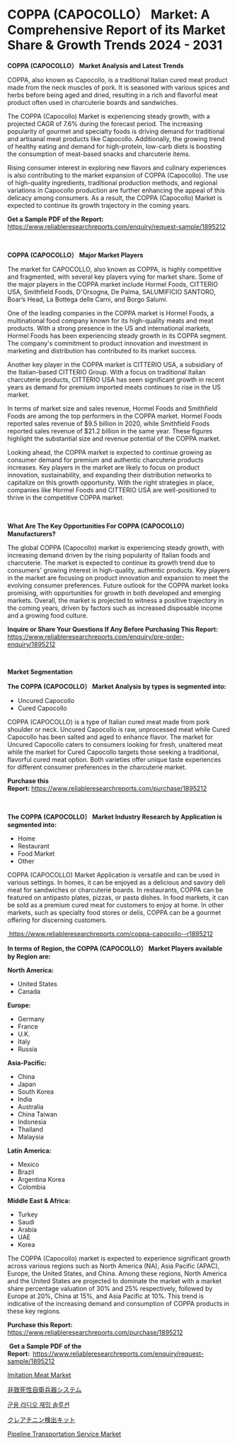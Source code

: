 <p><h1>COPPA (CAPOCOLLO） Market: A Comprehensive Report of its Market Share & Growth Trends 2024 - 2031</h1></p><p><strong>COPPA (CAPOCOLLO） Market Analysis and Latest Trends</strong></p>
<p><p>COPPA, also known as Capocollo, is a traditional Italian cured meat product made from the neck muscles of pork. It is seasoned with various spices and herbs before being aged and dried, resulting in a rich and flavorful meat product often used in charcuterie boards and sandwiches.</p><p>The COPPA (Capocollo) Market is experiencing steady growth, with a projected CAGR of 7.6% during the forecast period. The increasing popularity of gourmet and specialty foods is driving demand for traditional and artisanal meat products like Capocollo. Additionally, the growing trend of healthy eating and demand for high-protein, low-carb diets is boosting the consumption of meat-based snacks and charcuterie items.</p><p>Rising consumer interest in exploring new flavors and culinary experiences is also contributing to the market expansion of COPPA (Capocollo). The use of high-quality ingredients, traditional production methods, and regional variations in Capocollo production are further enhancing the appeal of this delicacy among consumers. As a result, the COPPA (Capocollo) Market is expected to continue its growth trajectory in the coming years.</p></p>
<p><strong>Get a Sample PDF of the Report:&nbsp;</strong> <a href="https://www.reliableresearchreports.com/enquiry/request-sample/1895212">https://www.reliableresearchreports.com/enquiry/request-sample/1895212</a></p>
<p>&nbsp;</p>
<p><strong>COPPA (CAPOCOLLO） Major Market Players</strong></p>
<p><p>The market for CAPOCOLLO, also known as COPPA, is highly competitive and fragmented, with several key players vying for market share. Some of the major players in the COPPA market include Hormel Foods, CITTERIO USA, Smithfield Foods, D'Orsogna, De Palma, SALUMIFICIO SANTORO, Boar’s Head, La Bottega delle Carni, and Borgo Salumi.</p><p>One of the leading companies in the COPPA market is Hormel Foods, a multinational food company known for its high-quality meats and meat products. With a strong presence in the US and international markets, Hormel Foods has been experiencing steady growth in its COPPA segment. The company's commitment to product innovation and investment in marketing and distribution has contributed to its market success.</p><p>Another key player in the COPPA market is CITTERIO USA, a subsidiary of the Italian-based CITTERIO Group. With a focus on traditional Italian charcuterie products, CITTERIO USA has seen significant growth in recent years as demand for premium imported meats continues to rise in the US market.</p><p>In terms of market size and sales revenue, Hormel Foods and Smithfield Foods are among the top performers in the COPPA market.  Hormel Foods reported sales revenue of $9.5 billion in 2020, while Smithfield Foods reported sales revenue of $21.2 billion in the same year. These figures highlight the substantial size and revenue potential of the COPPA market.</p><p>Looking ahead, the COPPA market is expected to continue growing as consumer demand for premium and authentic charcuterie products increases. Key players in the market are likely to focus on product innovation, sustainability, and expanding their distribution networks to capitalize on this growth opportunity. With the right strategies in place, companies like Hormel Foods and CITTERIO USA are well-positioned to thrive in the competitive COPPA market.</p></p>
<p>&nbsp;</p>
<p><strong>What Are The Key Opportunities For COPPA (CAPOCOLLO） Manufacturers?</strong></p>
<p><p>The global COPPA (Capocollo) market is experiencing steady growth, with increasing demand driven by the rising popularity of Italian foods and charcuterie. The market is expected to continue its growth trend due to consumers' growing interest in high-quality, authentic products. Key players in the market are focusing on product innovation and expansion to meet the evolving consumer preferences. Future outlook for the COPPA market looks promising, with opportunities for growth in both developed and emerging markets. Overall, the market is projected to witness a positive trajectory in the coming years, driven by factors such as increased disposable income and a growing food culture.</p></p>
<p><strong>Inquire or Share Your Questions If Any Before Purchasing This Report:</strong> <a href="https://www.reliableresearchreports.com/enquiry/pre-order-enquiry/1895212">https://www.reliableresearchreports.com/enquiry/pre-order-enquiry/1895212</a></p>
<p>&nbsp;</p>
<p><strong>Market Segmentation</strong></p>
<p><strong>The COPPA (CAPOCOLLO） Market Analysis by types is segmented into:</strong></p>
<p><ul><li>Uncured Capocollo</li><li>Cured Capocollo</li></ul></p>
<p><p>COPPA (CAPOCOLLO) is a type of Italian cured meat made from pork shoulder or neck. Uncured Capocollo is raw, unprocessed meat while Cured Capocollo has been salted and aged to enhance flavor. The market for Uncured Capocollo caters to consumers looking for fresh, unaltered meat while the market for Cured Capocollo targets those seeking a traditional, flavorful cured meat option. Both varieties offer unique taste experiences for different consumer preferences in the charcuterie market.</p></p>
<p><strong>Purchase this Report:&nbsp;</strong><a href="https://www.reliableresearchreports.com/purchase/1895212">https://www.reliableresearchreports.com/purchase/1895212</a></p>
<p>&nbsp;</p>
<p><strong>The COPPA (CAPOCOLLO） Market Industry Research by Application is segmented into:</strong></p>
<p><ul><li>Home</li><li>Restaurant</li><li>Food Market</li><li>Other</li></ul></p>
<p><p>COPPA (CAPOCOLLO) Market Application is versatile and can be used in various settings. In homes, it can be enjoyed as a delicious and savory deli meat for sandwiches or charcuterie boards. In restaurants, COPPA can be featured on antipasto plates, pizzas, or pasta dishes. In food markets, it can be sold as a premium cured meat for customers to enjoy at home. In other markets, such as specialty food stores or delis, COPPA can be a gourmet offering for discerning customers.</p></p>
<p><a href="https://www.reliableresearchreports.com/coppa-capocollo--r1895212">&nbsp;https://www.reliableresearchreports.com/coppa-capocollo--r1895212</a></p>
<p><strong>In terms of Region, the COPPA (CAPOCOLLO） Market Players available by Region are:</strong></p>
<p>
    <p> <strong> North America: </strong>
        <ul>
            <li>United States</li>
            <li>Canada</li>
        </ul>
        </p> 
    <p> <strong> Europe: </strong>
        <ul>
            <li>Germany</li>
            <li>France</li>
            <li>U.K.</li>
            <li>Italy</li>
            <li>Russia</li>
        </ul>
        </p> 
    <p> <strong> Asia-Pacific: </strong>
        <ul>
            <li>China</li>
            <li>Japan</li>
            <li>South Korea</li>
            <li>India</li>
            <li>Australia</li>
            <li>China Taiwan</li>
            <li>Indonesia</li>
            <li>Thailand</li>
            <li>Malaysia</li>
        </ul>
        </p> 
    <p> <strong> Latin America: </strong>
        <ul>
            <li>Mexico</li>
            <li>Brazil</li>
            <li>Argentina Korea</li>
            <li>Colombia</li>
        </ul>
        </p> 
    <p> <strong> Middle East & Africa: </strong>
        <ul>
            <li>Turkey</li>
            <li>Saudi</li>
            <li>Arabia</li>
            <li>UAE</li>
            <li>Korea</li>
        </ul>
    </p>
    </p>
<p><p>The COPPA (Capocollo) market is expected to experience significant growth across various regions such as North America (NA), Asia Pacific (APAC), Europe, the United States, and China. Among these regions, North America and the United States are projected to dominate the market with a market share percentage valuation of 30% and 25% respectively, followed by Europe at 20%, China at 15%, and Asia Pacific at 10%. This trend is indicative of the increasing demand and consumption of COPPA products in these key regions.</p></p>
<p><strong>Purchase this Report: </strong><a href="https://www.reliableresearchreports.com/purchase/1895212">https://www.reliableresearchreports.com/purchase/1895212</a></p>
<p>&nbsp;<strong>Get a Sample PDF of the Report:&nbsp;&nbsp;</strong><a href="https://www.reliableresearchreports.com/enquiry/request-sample/1895212">https://www.reliableresearchreports.com/enquiry/request-sample/1895212</a></p>
<p><strong></strong></p>
<p><p><a href="https://issuu.com/reportprime-2/docs/imitation-meat-market-size-2030.pptx">Imitation Meat Market</a></p><p><a href="https://github.com/hardee896/Market-Research-Report-List-1/blob/main/2706301114964.md">非致死性自衛兵器システム</a></p><p><a href="https://github.com/msujons1512/Market-Research-Report-List-1/blob/main/9332076108110.md">군용 라디오 재밍 솔루션</a></p><p><a href="https://github.com/Andrewones2023/Market-Research-Report-List-1/blob/main/5676444114965.md">クレアチニン検出キット</a></p><p><a href="https://github.com/caicuccucga/Market-Research-Report-List-1/blob/main/pipeline-transportation-service-market.md">Pipeline Transportation Service Market</a></p></p>